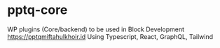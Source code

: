 # pptq-core

WP plugins (Core/backend) to be used in Block Development https://pptqmiftahulkhoir.id
Using Typescript, React, GraphQL, Tailwind